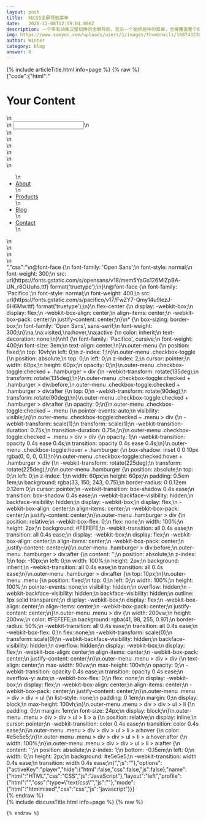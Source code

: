 ```yaml
---
layout: post
title:  纯CSS全屏导航菜单
date:   2020-12-08T12:59:04.000Z
description: 一个带有动画汉堡切换的全屏导航，显示一个始终居中的菜单，全屏覆盖整个网页。
img: https://www.samyoc.com/uploads/users/1/images/thumbnails/1607432301076.png
author: Winter
category: blog
answer: 0
---
```

<div class="article-root">
  <div class="article">
    {% include articleTitle.html info=page %}
    {% raw %}
    <div class="article-content">{"code":{"html":" <h1>Your Content</h1>\n<div class=\"outer-menu\">\n  <input class=\"checkbox-toggle\" type=\"checkbox\">\n  <div class=\"hamburger\">\n    <div></div>\n  </div>\n  <div class=\"menu\">\n    <div>\n      <div>\n        <ul>\n          <li><a href=\"#\">About</a></li>\n          <li><a href=\"#\">Products</a></li>\n          <li><a href=\"#\">Blog</a></li>\n          <li><a href=\"#\">Contact</a></li>\n        </ul>\n      </div>\n    </div>\n  </div>\n</div>","css":"\n@font-face {\n  font-family: 'Open Sans';\n  font-style: normal;\n  font-weight: 300;\n  src: url(https://fonts.gstatic.com/s/opensans/v18/mem5YaGs126MiZpBA-UN_r8OUuhs.ttf) format('truetype');\n}\n@font-face {\n  font-family: 'Pacifico';\n  font-style: normal;\n  font-weight: 400;\n  src: url(https://fonts.gstatic.com/s/pacifico/v17/FwZY7-Qmy14u9lezJ-6H6Mw.ttf) format('truetype');\n}\n.flex-center {\n  display: -webkit-box;\n  display: flex;\n  -webkit-box-align: center;\n          align-items: center;\n  -webkit-box-pack: center;\n          justify-content: center;\n}\n* {\n  box-sizing: border-box;\n  font-family: 'Open Sans', sans-serif;\n  font-weight: 300;\n}\na,\na:visited,\na:hover,\na:active {\n  color: inherit;\n  text-decoration: none;\n}\nh1 {\n  font-family: 'Pacifico', cursive;\n  font-weight: 400;\n  font-size: 3em;\n  text-align: center;\n}\n.outer-menu {\n  position: fixed;\n  top: 10vh;\n  left: 0;\n  z-index: 1;\n}\n.outer-menu .checkbox-toggle {\n  position: absolute;\n  top: 0;\n  left: 0;\n  z-index: 2;\n  cursor: pointer;\n  width: 60px;\n  height: 60px;\n  opacity: 0;\n}\n.outer-menu .checkbox-toggle:checked + .hamburger > div {\n  -webkit-transform: rotate(135deg);\n          transform: rotate(135deg);\n}\n.outer-menu .checkbox-toggle:checked + .hamburger > div:before,\n.outer-menu .checkbox-toggle:checked + .hamburger > div:after {\n  top: 0;\n  -webkit-transform: rotate(90deg);\n          transform: rotate(90deg);\n}\n.outer-menu .checkbox-toggle:checked + .hamburger > div:after {\n  opacity: 0;\n}\n.outer-menu .checkbox-toggle:checked ~ .menu {\n  pointer-events: auto;\n  visibility: visible;\n}\n.outer-menu .checkbox-toggle:checked ~ .menu > div {\n  -webkit-transform: scale(1);\n          transform: scale(1);\n  -webkit-transition-duration: 0.75s;\n          transition-duration: 0.75s;\n}\n.outer-menu .checkbox-toggle:checked ~ .menu > div > div {\n  opacity: 1;\n  -webkit-transition: opacity 0.4s ease 0.4s;\n  transition: opacity 0.4s ease 0.4s;\n}\n.outer-menu .checkbox-toggle:hover + .hamburger {\n  box-shadow: inset 0 0 10px rgba(0, 0, 0, 0.1);\n}\n.outer-menu .checkbox-toggle:checked:hover + .hamburger > div {\n  -webkit-transform: rotate(225deg);\n          transform: rotate(225deg);\n}\n.outer-menu .hamburger {\n  position: absolute;\n  top: 0;\n  left: 0;\n  z-index: 1;\n  width: 60px;\n  height: 60px;\n  padding: 0.5em 1em;\n  background: rgba(33, 150, 243, 0.75);\n  border-radius: 0 0.12em 0.12em 0;\n  cursor: pointer;\n  -webkit-transition: box-shadow 0.4s ease;\n  transition: box-shadow 0.4s ease;\n  -webkit-backface-visibility: hidden;\n          backface-visibility: hidden;\n  display: -webkit-box;\n  display: flex;\n  -webkit-box-align: center;\n          align-items: center;\n  -webkit-box-pack: center;\n          justify-content: center;\n}\n.outer-menu .hamburger > div {\n  position: relative;\n  -webkit-box-flex: 0;\n          flex: none;\n  width: 100%;\n  height: 2px;\n  background: #FEFEFE;\n  -webkit-transition: all 0.4s ease;\n  transition: all 0.4s ease;\n  display: -webkit-box;\n  display: flex;\n  -webkit-box-align: center;\n          align-items: center;\n  -webkit-box-pack: center;\n          justify-content: center;\n}\n.outer-menu .hamburger > div:before,\n.outer-menu .hamburger > div:after {\n  content: '';\n  position: absolute;\n  z-index: 1;\n  top: -10px;\n  left: 0;\n  width: 100%;\n  height: 2px;\n  background: inherit;\n  -webkit-transition: all 0.4s ease;\n  transition: all 0.4s ease;\n}\n.outer-menu .hamburger > div:after {\n  top: 10px;\n}\n.outer-menu .menu {\n  position: fixed;\n  top: 0;\n  left: 0;\n  width: 100%;\n  height: 100%;\n  pointer-events: none;\n  visibility: hidden;\n  overflow: hidden;\n  -webkit-backface-visibility: hidden;\n          backface-visibility: hidden;\n  outline: 1px solid transparent;\n  display: -webkit-box;\n  display: flex;\n  -webkit-box-align: center;\n          align-items: center;\n  -webkit-box-pack: center;\n          justify-content: center;\n}\n.outer-menu .menu > div {\n  width: 200vw;\n  height: 200vw;\n  color: #FEFEFE;\n  background: rgba(41, 98, 255, 0.97);\n  border-radius: 50%;\n  -webkit-transition: all 0.4s ease;\n  transition: all 0.4s ease;\n  -webkit-box-flex: 0;\n          flex: none;\n  -webkit-transform: scale(0);\n          transform: scale(0);\n  -webkit-backface-visibility: hidden;\n          backface-visibility: hidden;\n  overflow: hidden;\n  display: -webkit-box;\n  display: flex;\n  -webkit-box-align: center;\n          align-items: center;\n  -webkit-box-pack: center;\n          justify-content: center;\n}\n.outer-menu .menu > div > div {\n  text-align: center;\n  max-width: 90vw;\n  max-height: 100vh;\n  opacity: 0;\n  -webkit-transition: opacity 0.4s ease;\n  transition: opacity 0.4s ease;\n  overflow-y: auto;\n  -webkit-box-flex: 0;\n          flex: none;\n  display: -webkit-box;\n  display: flex;\n  -webkit-box-align: center;\n          align-items: center;\n  -webkit-box-pack: center;\n          justify-content: center;\n}\n.outer-menu .menu > div > div > ul {\n  list-style: none;\n  padding: 0 1em;\n  margin: 0;\n  display: block;\n  max-height: 100vh;\n}\n.outer-menu .menu > div > div > ul > li {\n  padding: 0;\n  margin: 1em;\n  font-size: 24px;\n  display: block;\n}\n.outer-menu .menu > div > div > ul > li > a {\n  position: relative;\n  display: inline;\n  cursor: pointer;\n  -webkit-transition: color 0.4s ease;\n  transition: color 0.4s ease;\n}\n.outer-menu .menu > div > div > ul > li > a:hover {\n  color: #e5e5e5;\n}\n.outer-menu .menu > div > div > ul > li > a:hover:after {\n  width: 100%;\n}\n.outer-menu .menu > div > div > ul > li > a:after {\n  content: '';\n  position: absolute;\n  z-index: 1;\n  bottom: -0.15em;\n  left: 0;\n  width: 0;\n  height: 2px;\n  background: #e5e5e5;\n  -webkit-transition: width 0.4s ease;\n  transition: width 0.4s ease;\n}","js":""},"options":{"activeKey":"player","hide":{"html":false,"css":false,"js":false},"name":{"html":"HTML","css":"CSS","js":"JavaScript"},"layout":"left","profile":{"html":"","css":"type=\"text/css\"","js":""},"mode":{"html":"htmlmixed","css":"css","js":"javascript"}}}</div>
    {% endraw %}
  </div>

  <div class="discuss-wrapper">
    {% include discussTitle.html info=page %}
    {% raw %}
    
    {% endraw %}
  </div>
<div>
